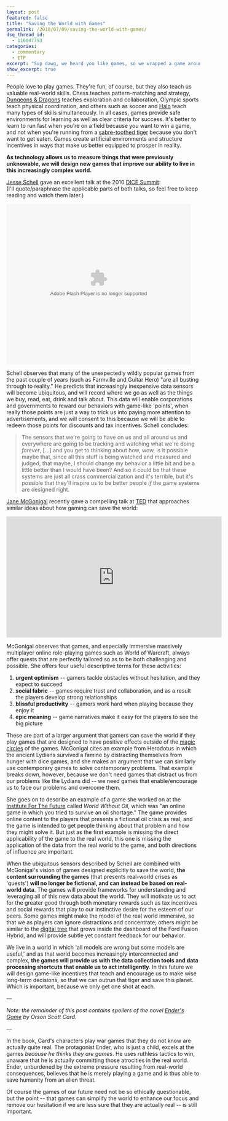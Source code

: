 ```yaml
---
layout: post
featured: false
title: "Saving the World with Games"
permalink: /2010/07/09/saving-the-world-with-games/
dsq_thread_id:
  - 116047793
categories:
  - commentary
  - ITP
excerpt: "Sup dawg, we heard you like games, so we wrapped a game around your game..."
show_excerpt: true
---
```

People love to play games. They're fun, of course, but they also teach us valuable real-world skills. Chess teaches pattern-matching and strategy, [Dungeons & Dragons][1] teaches exploration and collaboration, Olympic sports teach physical coordination, and others such as soccer and [Halo][2] teach many types of skills simultaneously. In all cases, games provide safe environments for learning as well as clear criteria for success. It's better to learn to run fast when you're on a field because you want to win a game, and not when you're running from a [sabre-toothed tiger][3] because you don't want to get eaten. Games create artificial environments and structure incentives in ways that make us better equipped to prosper in reality. 

**As technology allows us to measure things that were previously unknowable, we will design new games that improve our ability to live in this increasingly complex world.**

[Jesse Schell][4] gave an excellent talk at the 2010 [DICE Summit][5]:  
(I'll quote/paraphrase the applicable parts of both talks, so feel free to keep reading and watch them later.)

<object id="VideoPlayerLg44277" classid="clsid:d27cdb6e-ae6d-11cf-96b8-444553540000" width="480" height="418" codebase="http://download.macromedia.com/pub/shockwave/cabs/flash/swflash.cab#version=6,0,40,0"><param name="allowScriptAccess" value="always" /><param name="allowFullScreen" value="true" /><param name="src" value="http://g4tv.com/lv3/44277" /><param name="name" value="VideoPlayer" /><param name="allowfullscreen" value="true" /><embed id="VideoPlayerLg44277" type="application/x-shockwave-flash" width="480" height="418" src="http://g4tv.com/lv3/44277" name="VideoPlayer" allowfullscreen="true" allowscriptaccess="always"></embed></object>

Schell observes that many of the unexpectedly wildly popular games from the past couple of years (such as Farmville and Guitar Hero) "are all busting through to reality." He predicts that increasingly inexpensive data sensors will become ubiquitous, and will record where we go as well as the things we buy, read, eat, drink and talk about. This data will enable corporations and governments to reward our behaviors with game-like 'points', when really those points are just a way to trick us into paying more attention to advertisements, and we will consent to this because we will be able to redeem those points for discounts and tax incentives. Schell concludes: 

> The sensors that we're going to have on us and all around us and everywhere are going to be tracking and watching what we're doing *forever*, [...] and you get to thinking about how, wow, is it possible maybe that, since all this stuff is being watched and measured and judged, that maybe, I should change my behavior a little bit and be a little better than I would have been? And so it could be that these systems are just all crass commercialization and it's terrible, but it's possible that they'll inspire us to be better people *if* the game systems are designed right.

[Jane McGonigal][6] recently gave a compelling talk at [TED][7] that approaches similar ideas about how gaming can save the world:

<iframe src="http://embed.ted.com/talks/jane_mcgonigal_gaming_can_make_a_better_world.html" width="560" height="315" frameborder="0" scrolling="no" webkitAllowFullScreen mozallowfullscreen allowFullScreen></iframe>

McGonigal observes that games, and especially immersive massively multiplayer online role-playing games such as World of Warcraft, always offer quests that are perfectly tailored so as to be both challenging and possible. She offers four useful descriptive terms for these activities:

1.  **urgent optimism** -- gamers tackle obstacles without hesitation, and they expect to succeed
2.  **social fabric** -- games require trust and collaboration, and as a result the players develop strong relationships
3.  **blissful productivity** -- gamers work hard when playing because they enjoy it
4.  **epic meaning** -- game narratives make it easy for the players to see the big picture

These are part of a larger argument that gamers can save the world if they play games that are designed to have positive effects outside of the [magic circles][8] of the games. McGonigal cites an example from Herodotus in which the ancient Lydians survived a famine by distracting themselves from hunger with dice games, and she makes an argument that we can similarly use contemporary games to solve contemporary problems. That example breaks down, however, because we don't need games that distract us from our problems like the Lydians did -- we need games that enable/encourage us to face our problems and overcome them.

She goes on to describe an example of a game she worked on at the [Institute For The Future][9] called *World Without Oil*, which was "an online game in which you tried to survive an oil shortage." The game provides online content to the players that presents a fictional oil crisis as real, and the game is intended to get people thinking about that problem and how they might solve it. But just as the first example is missing the direct applicability of the game to the real world, this one is missing the application of the data from the real world to the game, and both directions of influence are important.

When the ubiquitous sensors described by Schell are combined with McGonigal's vision of games designed explicitly to save the world, **the content surrounding the games** (that presents real-world crises as 'quests') **will no longer be fictional, and can instead be based on real-world data**. The games will provide frameworks for understanding and leveraging all of this new data about the world. They will motivate us to act for the greater good through both monetary rewards such as tax incentives and social rewards that play to our instinctive desire for the esteem of our peers. Some games might make the model of the real world immersive, so that we as players can ignore distractions and concentrate; others might be similar to the [digital tree][10] that grows inside the dashboard of the Ford Fusion Hybrid, and will provide subtle yet constant feedback for our behavior.

We live in a world in which 'all models are wrong but some models are useful,' and as that world becomes increasingly interconnected and complex, **the games will provide us with the data collection tools and data processing shortcuts that enable us to act intelligently**. In this future we will design game-like incentives that teach and encourage us to make wise long-term decisions, so that we can outrun that tiger and save this planet. Which is important, because we only get one shot at each.

&#8212;

*Note: the remainder of this post contains *spoilers* of the novel [Ender's Game][11] by Orson Scott Card.*

&#8212;

In the book, Card's characters play war games that they do not know are actually quite real. The protagonist Ender, who is just a child, excels at the games *because he thinks they are games*. He uses ruthless tactics to win, unaware that he is actually committing those atrocities in the real world. Ender, unburdened by the extreme pressure resulting from real-world consequences, believes that he is merely playing a game and is thus able to save humanity from an alien threat.

Of course the games of our future need not be so ethically questionable, but the point -- that games can simplify the world to enhance our focus and remove our hesitation if we are less sure that they are actually real -- is still important.

 [1]: http://en.wikipedia.org/wiki/Dungeons_%26_Dragons
 [2]: http://en.wikipedia.org/wiki/Halo_%28series%29
 [3]: http://healthemoney.files.wordpress.com/2009/02/10_000_bc-2.jpg
 [4]: http://twitter.com/jesseschell
 [5]: http://www.dicesummit.org/
 [6]: http://twitter.com/avantgame
 [7]: http://www.ted.com/
 [8]: http://en.wikipedia.org/wiki/Magic_Circle_%28synthetic_worlds%29
 [9]: http://www.iftf.org/
 [10]: http://www.youtube.com/watch?v=JFVwyg26v-w
 [11]: http://www.amazon.com/Enders-Game-Ender-Book-1/dp/0812550706/
